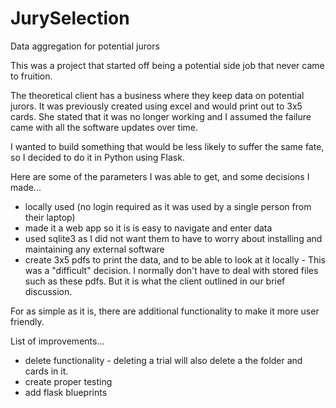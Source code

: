 # JurySelection
Data aggregation for potential jurors

This was a project that started off being a potential side job that never came to fruition. 

The theoretical client has a business where they keep data on potential jurors. It was previously created using excel and would print out to 3x5 cards. She stated that it was no longer working and I assumed the failure came with all the software updates over time.

I wanted to build something that would be less likely to suffer the same fate, so I decided to do it in Python using Flask.

Here are some of the parameters I was able to get, and some decisions I made...
  * locally used (no login required as it was used by a single person from their laptop)
  * made it a web app so it is is easy to navigate and enter data
  * used sqlite3 as I did not want them to have to worry about installing and maintaining any external software
  * create 3x5 pdfs to print the data, and to be able to look at it locally - This was a "difficult" decision. I normally don't have to deal with stored files such as these pdfs. But it is what the client outlined in our brief discussion.

For as simple as it is, there are additional functionality to make it more user friendly.

List of improvements...
   * delete functionality - deleting a trial will also delete a the folder and cards in it.
   * create proper testing
   * add flask blueprints
